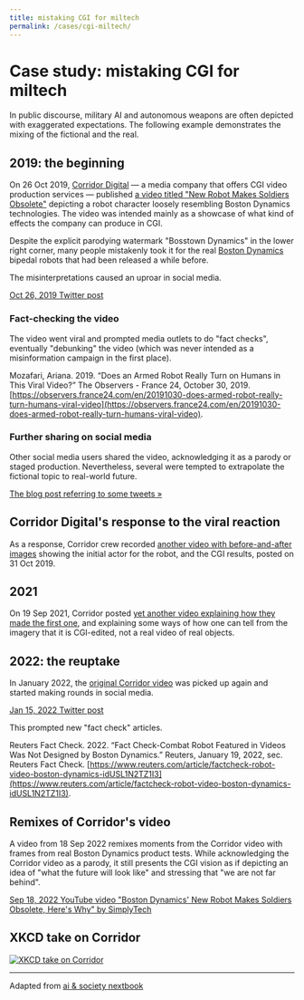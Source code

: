 ```yaml
---
title: mistaking CGI for miltech
permalink: /cases/cgi-miltech/
---
```


# Case study: mistaking CGI for miltech
In public discourse, military AI and autonomous weapons are often depicted with exaggerated expectations. The following example demonstrates the mixing of the fictional and the real.

## 2019: the beginning

On 26 Oct 2019, [Corridor Digital](https://www.corridordigital.com/) — a media company that offers CGI video production services — published [a video titled "New Robot Makes Soldiers Obsolete"](https://www.youtube.com/watch?v=y3RIHnK0_NE) depicting a robot character loosely resembling Boston Dynamics technologies. The video was intended mainly as a showcase of what kind of effects the company can produce in CGI. 

Despite the explicit parodying watermark "Bosstown Dynamics" in the lower right corner, many people mistakenly took it for the real [Boston Dynamics](https://bostondynamics.com/) bipedal robots that had been released a while before.

The misinterpretations caused an uproar in social media. 

[Oct 26, 2019 Twitter post](https://twitter.com/joerogan/status/1188161500336328705)

### Fact-checking the video
The video went viral and prompted media outlets to do "fact checks", eventually "debunking" the video (which was never intended as a misinformation campaign in the first place).

Mozafari, Ariana. 2019. “Does an Armed Robot Really Turn on Humans in This Viral Video?” The Observers - France 24, October 30, 2019. [https://observers.france24.com/en/20191030-does-armed-robot-really-turn-humans-viral-video](https://observers.france24.com/en/20191030-does-armed-robot-really-turn-humans-viral-video).


### Further sharing on social media
Other social media users shared the video, acknowledging it as a parody or staged production. Nevertheless, several were tempted to extrapolate the fictional topic to real-world future. 

[The blog post referring to some tweets »](http://www.thesporteasy.com/detail/the-future-war-fighting)


## Corridor Digital's response to the viral reaction

As a response, Corridor crew recorded [another video with before-and-after images](https://www.youtube.com/watch?v=zIdqiwHsuI8) showing the initial actor for the robot, and the CGI results, posted on 31 Oct 2019.


## 2021

On 19 Sep 2021, Corridor posted [yet another video explaining how they made the first one](https://www.youtube.com/watch?v=HQ1WEiMwV7Y), and explaining some ways of how one can tell from the imagery that it is CGI-edited, not a real video of real objects.



## 2022: the reuptake

In January 2022, the [original Corridor video](https://www.youtube.com/watch?v=y3RIHnK0_NE) was picked up again and started making rounds in social media.

[Jan 15, 2022 Twitter post](https://twitter.com/JesseCohenInv/status/1482418725814951937)


This prompted new "fact check" articles.

Reuters Fact Check. 2022. “Fact Check-Combat Robot Featured in Videos Was Not Designed by Boston Dynamics.” Reuters, January 19, 2022, sec. Reuters Fact Check. [https://www.reuters.com/article/factcheck-robot-video-boston-dynamics-idUSL1N2TZ1I3](https://www.reuters.com/article/factcheck-robot-video-boston-dynamics-idUSL1N2TZ1I3).


## Remixes of Corridor's video

A video from 18 Sep 2022 remixes moments from the Corridor video with frames from real Boston Dynamics product tests. While acknowledging the Corridor video as a parody, it still presents the CGI vision as if depicting an idea of "what the future will look like" and stressing that "we are not far behind". 

[Sep 18, 2022 YouTube video "Boston Dynamics' New Robot Makes Soldiers Obsolete, Here's Why" by SimplyTech](https://www.youtube.com/watch?v=Wu1kpnCylKQ)

## XKCD take on Corridor

[![XKCD take on Corridor](https://imgs.xkcd.com/comics/robots.png)](https://xkcd.com/1955/)



---
Adapted from [ai & society nextbook](https://nextbook.technosemiotics.eu/contemporary-ai-case-studies/case-study-mistaking-cgi-for-miltech)